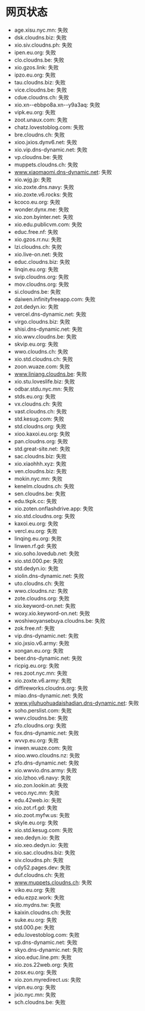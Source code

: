 # 网页状态
- age.xisu.nyc.mn: 失败
- dsk.cloudns.biz: 失败
- xio.siv.cloudns.ph: 失败
- ipen.eu.org: 失败
- clo.cloudns.be: 失败
- xio.gzos.link: 失败
- ipzo.eu.org: 失败
- tau.cloudns.biz: 失败
- vice.cloudns.be: 失败
- cdue.cloudns.ch: 失败
- xio.xn--ebbpo8a.xn--y9a3aq: 失败
- vipk.eu.org: 失败
- zoot.unaux.com: 失败
- chatz.lovestoblog.com: 失败
- bre.cloudns.ch: 失败
- xioo.jxios.dynv6.net: 失败
- xio.vip.dns-dynamic.net: 失败
- vp.cloudns.be: 失败
- muppets.cloudns.ch: 失败
- www.xiaomaomi.dns-dynamic.net: 失败
- xio.wjg.jp: 失败
- xio.zoxte.dns.navy: 失败
- xio.zoxte.v6.rocks: 失败
- kcoco.eu.org: 失败
- wonder.dynx.me: 失败
- xio.zon.byinter.net: 失败
- xio.edu.publicvm.com: 失败
- educ.free.nf: 失败
- xio.gzos.rr.nu: 失败
- lzi.cloudns.ch: 失败
- xio.live-on.net: 失败
- educ.cloudns.biz: 失败
- linqin.eu.org: 失败
- svip.cloudns.org: 失败
- mov.cloudns.org: 失败
- si.cloudns.be: 失败
- daiwen.infinityfreeapp.com: 失败
- zot.dedyn.io: 失败
- vercel.dns-dynamic.net: 失败
- virgo.cloudns.biz: 失败
- shisi.dns-dynamic.net: 失败
- xio.wwv.cloudns.be: 失败
- skvip.eu.org: 失败
- wwo.cloudns.ch: 失败
- xio.std.cloudns.ch: 失败
- zoon.wuaze.com: 失败
- www.liniang.cloudns.be: 失败
- xio.stu.loveslife.biz: 失败
- odbar.stdu.nyc.mn: 失败
- stds.eu.org: 失败
- vx.cloudns.ch: 失败
- vast.cloudns.ch: 失败
- std.kesug.com: 失败
- std.cloudns.org: 失败
- xioo.kaxoi.eu.org: 失败
- pan.cloudns.org: 失败
- std.great-site.net: 失败
- sac.cloudns.biz: 失败
- xio.xiaohhh.xyz: 失败
- ven.cloudns.biz: 失败
- mokin.nyc.mn: 失败
- kenelm.cloudns.ch: 失败
- sen.cloudns.be: 失败
- edu.tkpk.cc: 失败
- xio.zoten.onflashdrive.app: 失败
- xio.std.cloudns.org: 失败
- kaxoi.eu.org: 失败
- vercl.eu.org: 失败
- linqing.eu.org: 失败
- linwen.rf.gd: 失败
- xio.soho.lovedub.net: 失败
- xio.std.000.pe: 失败
- std.dedyn.io: 失败
- xiolin.dns-dynamic.net: 失败
- uto.cloudns.ch: 失败
- wwo.cloudns.nz: 失败
- zote.cloudns.org: 失败
- xio.keyword-on.net: 失败
- woxy.xio.keyword-on.net: 失败
- woshiwoyansebuya.cloudns.be: 失败
- zok.free.nf: 失败
- vip.dns-dynamic.net: 失败
- xio.jxsio.v6.army: 失败
- xongan.eu.org: 失败
- beer.dns-dynamic.net: 失败
- ricpig.eu.org: 失败
- res.zoot.nyc.mn: 失败
- xio.zoxte.v6.army: 失败
- diffireworks.cloudns.org: 失败
- miao.dns-dynamic.net: 失败
- www.yiluhuohuadaishadian.dns-dynamic.net: 失败
- soho.perslist.com: 失败
- wwv.cloudns.be: 失败
- zfo.cloudns.org: 失败
- fox.dns-dynamic.net: 失败
- wvvp.eu.org: 失败
- inwen.wuaze.com: 失败
- xioo.wwo.cloudns.nz: 失败
- zfo.dns-dynamic.net: 失败
- xio.wwvio.dns.army: 失败
- xio.lzhoo.v6.navy: 失败
- xio.zon.lookin.at: 失败
- veco.nyc.mn: 失败
- edu.42web.io: 失败
- xio.zot.rf.gd: 失败
- xio.zoot.myfw.us: 失败
- skyle.eu.org: 失败
- xio.std.kesug.com: 失败
- xeo.dedyn.io: 失败
- xio.xeo.dedyn.io: 失败
- xio.sac.cloudns.biz: 失败
- siv.cloudns.ph: 失败
- cdy52.pages.dev: 失败
- duf.cloudns.ch: 失败
- www.muppets.cloudns.ch: 失败
- viko.eu.org: 失败
- edu.ezpz.work: 失败
- xio.mydns.tw: 失败
- kaixin.cloudns.ch: 失败
- suke.eu.org: 失败
- std.000.pe: 失败
- edu.lovestoblog.com: 失败
- vp.dns-dynamic.net: 失败
- skyo.dns-dynamic.net: 失败
- xioo.educ.line.pm: 失败
- xio.zos.22web.org: 失败
- zosx.eu.org: 失败
- xio.zon.myredirect.us: 失败
- vipn.eu.org: 失败
- jxio.nyc.mn: 失败
- sch.cloudns.be: 失败
